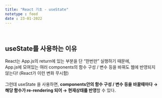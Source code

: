 ```yaml
---
title: "React 기초 - useState"
notetype : feed
date : 23-01-2022
---
```


<br />

## useState를 사용하는 이유 

React는 App.js의 return에 있는 부분을 단 “한번만” 실행하기 때문에,
<br />
App.js에 모여있는 여러 components의 함수 구성 / 변수 등을 바꿔도 웹에 반영되지 않는다! (React가 이런 변화 무시함)
<br />
<br />
그런데 useState 을 사용하면, **components안의 함수 구성 / 변수 등을 바꿀때마다 → 해당 함수가 re-rendering 되어 → 현재상태를 반영**할 수 있다.

<br />

